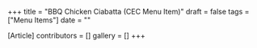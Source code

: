 +++
title = "BBQ Chicken Ciabatta (CEC Menu Item)"
draft = false
tags = ["Menu Items"]
date = ""

[Article]
contributors = []
gallery = []
+++
